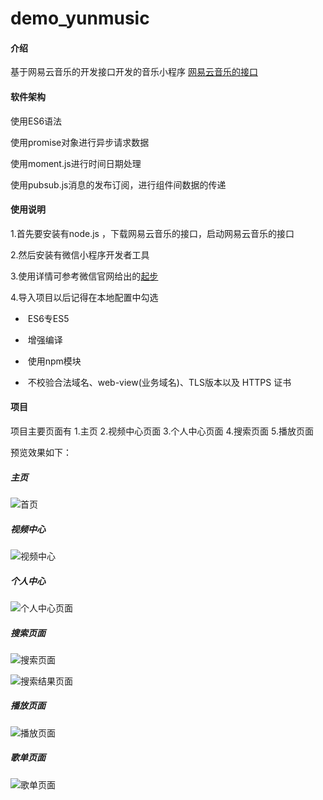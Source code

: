 # demo_yunmusic

#### 介绍

基于网易云音乐的开发接口开发的音乐小程序 [网易云音乐的接口](https://binaryify.github.io/NeteaseCloudMusicApi/#/)

#### 软件架构

使用ES6语法

使用promise对象进行异步请求数据

使用moment.js进行时间日期处理

使用pubsub.js消息的发布订阅，进行组件间数据的传递

#### 使用说明

1.首先要安装有node.js ，下载网易云音乐的接口，启动网易云音乐的接口

2.然后安装有微信小程序开发者工具

3.使用详情可参考微信官网给出的[起步](https://developers.weixin.qq.com/miniprogram/dev/framework/)

4.导入项目以后记得在本地配置中勾选

- ​    ES6专ES5

- ​	增强编译

- ​    使用npm模块

- ​	不校验合法域名、web-view(业务域名)、TLS版本以及 HTTPS 证书

  

#### 项目

项目主要页面有 1.主页  2.视频中心页面 3.个人中心页面  4.搜索页面 5.播放页面

预览效果如下：



##### 主页        

![首页](https://gitee.com/nongstudy/images/raw/master/demo_%E4%BA%91%E9%9F%B3%E4%B9%90/%E9%A6%96%E9%A1%B5.PNG)





##### 视频中心

![视频中心](https://gitee.com/nongstudy/images/raw/master/demo_%E4%BA%91%E9%9F%B3%E4%B9%90/%E8%A7%86%E9%A2%91%E4%B8%AD%E5%BF%83.PNG)



##### 个人中心



![个人中心页面](https://gitee.com/nongstudy/images/raw/master/demo_%E4%BA%91%E9%9F%B3%E4%B9%90/%E4%B8%AA%E4%BA%BA%E4%B8%AD%E5%BF%83%E9%A1%B5%E9%9D%A2.PNG)

##### 搜索页面



![搜索页面](https://gitee.com/nongstudy/images/raw/master/demo_%E4%BA%91%E9%9F%B3%E4%B9%90/%E6%90%9C%E7%B4%A2%E9%A1%B5%E9%9D%A2.PNG)



![搜索结果页面](https://gitee.com/nongstudy/images/raw/master/demo_%E4%BA%91%E9%9F%B3%E4%B9%90/%E6%90%9C%E7%B4%A2%E7%BB%93%E6%9E%9C%E9%A1%B5%E9%9D%A2.PNG)

##### 播放页面



![播放页面](https://gitee.com/nongstudy/images/raw/master/demo_%E4%BA%91%E9%9F%B3%E4%B9%90/%E6%92%AD%E6%94%BE%E9%A1%B5%E9%9D%A2.PNG)

##### 歌单页面



![歌单页面](https://gitee.com/nongstudy/images/raw/master/demo_%E4%BA%91%E9%9F%B3%E4%B9%90/%E6%AD%8C%E5%8D%95%E9%A1%B5%E9%9D%A2.PNG)

